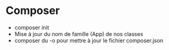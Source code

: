# Composer
- composer init
- Mise à jour du nom de famille (App) de nos classes
- composer du -o pour mettre à jour le fichier composer.json